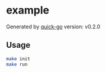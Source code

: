# example

Generated by [quick-go](https://github.com/maguowei/quick-go) version: v0.2.0

## Usage

```bash
make init
make run
```

